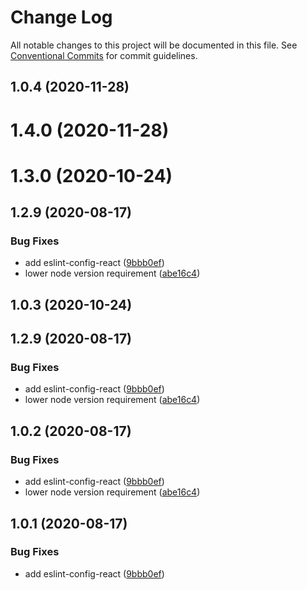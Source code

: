 # Change Log

All notable changes to this project will be documented in this file.
See [Conventional Commits](https://conventionalcommits.org) for commit guidelines.

## 1.0.4 (2020-11-28)



# 1.4.0 (2020-11-28)



# 1.3.0 (2020-10-24)



## 1.2.9 (2020-08-17)


### Bug Fixes

* add eslint-config-react ([9bbb0ef](https://github.com/devpulsion/configs/commit/9bbb0efb1d38bb715f145139b2b8132b458c1ef7))
* lower node version requirement ([abe16c4](https://github.com/devpulsion/configs/commit/abe16c42c15d519fab66bbcfecd778694f5839a5))





## 1.0.3 (2020-10-24)



## 1.2.9 (2020-08-17)


### Bug Fixes

* add eslint-config-react ([9bbb0ef](https://github.com/devpulsion/configs/commit/9bbb0efb1d38bb715f145139b2b8132b458c1ef7))
* lower node version requirement ([abe16c4](https://github.com/devpulsion/configs/commit/abe16c42c15d519fab66bbcfecd778694f5839a5))





## 1.0.2 (2020-08-17)


### Bug Fixes

* add eslint-config-react ([9bbb0ef](https://github.com/devpulsion/configs/commit/9bbb0efb1d38bb715f145139b2b8132b458c1ef7))
* lower node version requirement ([abe16c4](https://github.com/devpulsion/configs/commit/abe16c42c15d519fab66bbcfecd778694f5839a5))





## 1.0.1 (2020-08-17)


### Bug Fixes

* add eslint-config-react ([9bbb0ef](https://github.com/devpulsion/configs/commit/9bbb0efb1d38bb715f145139b2b8132b458c1ef7))
